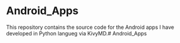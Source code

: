 # Android_Apps
This repository contains the source code for the Android apps I have developed in Python langueg via KivyMD.# Android_Apps
